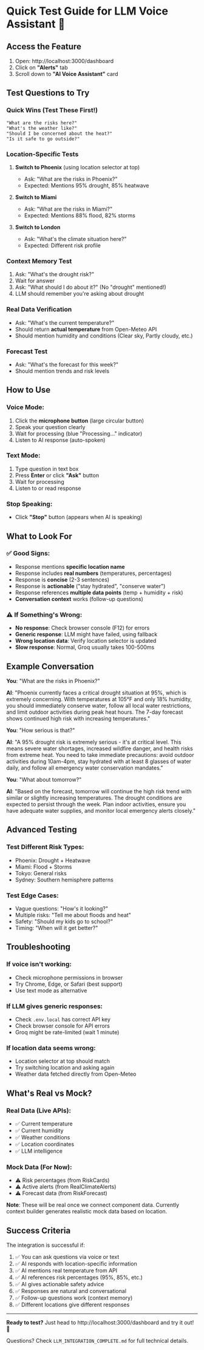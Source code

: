 # Quick Test Guide for LLM Voice Assistant 🎤

## Access the Feature

1. Open: http://localhost:3000/dashboard
2. Click on **"Alerts"** tab
3. Scroll down to **"AI Voice Assistant"** card

## Test Questions to Try

### Quick Wins (Test These First!)

```
"What are the risks here?"
"What's the weather like?"
"Should I be concerned about the heat?"
"Is it safe to go outside?"
```

### Location-Specific Tests

1. **Switch to Phoenix** (using location selector at top)
   - Ask: "What are the risks in Phoenix?"
   - Expected: Mentions 95% drought, 85% heatwave
2. **Switch to Miami**

   - Ask: "What are the risks in Miami?"
   - Expected: Mentions 88% flood, 82% storms

3. **Switch to London**
   - Ask: "What's the climate situation here?"
   - Expected: Different risk profile

### Context Memory Test

1. Ask: "What's the drought risk?"
2. Wait for answer
3. Ask: "What should I do about it?" (No "drought" mentioned!)
4. LLM should remember you're asking about drought

### Real Data Verification

- Ask: "What's the current temperature?"
- Should return **actual temperature** from Open-Meteo API
- Should mention humidity and conditions (Clear sky, Partly cloudy, etc.)

### Forecast Test

- Ask: "What's the forecast for this week?"
- Should mention trends and risk levels

## How to Use

### Voice Mode:

1. Click the **microphone button** (large circular button)
2. Speak your question clearly
3. Wait for processing (blue "Processing..." indicator)
4. Listen to AI response (auto-spoken)

### Text Mode:

1. Type question in text box
2. Press **Enter** or click **"Ask"** button
3. Wait for processing
4. Listen to or read response

### Stop Speaking:

- Click **"Stop"** button (appears when AI is speaking)

## What to Look For

### ✅ Good Signs:

- Response mentions **specific location name**
- Response includes **real numbers** (temperatures, percentages)
- Response is **concise** (2-3 sentences)
- Response is **actionable** ("stay hydrated", "conserve water")
- Response references **multiple data points** (temp + humidity + risk)
- **Conversation context** works (follow-up questions)

### ⚠️ If Something's Wrong:

- **No response**: Check browser console (F12) for errors
- **Generic response**: LLM might have failed, using fallback
- **Wrong location data**: Verify location selector is updated
- **Slow response**: Normal, Groq usually takes 100-500ms

## Example Conversation

**You**: "What are the risks in Phoenix?"

**AI**: "Phoenix currently faces a critical drought situation at 95%, which is extremely concerning. With temperatures at 105°F and only 18% humidity, you should immediately conserve water, follow all local water restrictions, and limit outdoor activities during peak heat hours. The 7-day forecast shows continued high risk with increasing temperatures."

**You**: "How serious is that?"

**AI**: "A 95% drought risk is extremely serious - it's at critical level. This means severe water shortages, increased wildfire danger, and health risks from extreme heat. You need to take immediate precautions: avoid outdoor activities during 10am-4pm, stay hydrated with at least 8 glasses of water daily, and follow all emergency water conservation mandates."

**You**: "What about tomorrow?"

**AI**: "Based on the forecast, tomorrow will continue the high risk trend with similar or slightly increasing temperatures. The drought conditions are expected to persist through the week. Plan indoor activities, ensure you have adequate water supplies, and monitor local emergency alerts closely."

## Advanced Testing

### Test Different Risk Types:

- Phoenix: Drought + Heatwave
- Miami: Flood + Storms
- Tokyo: General risks
- Sydney: Southern hemisphere patterns

### Test Edge Cases:

- Vague questions: "How's it looking?"
- Multiple risks: "Tell me about floods and heat"
- Safety: "Should my kids go to school?"
- Timing: "When will it get better?"

## Troubleshooting

### If voice isn't working:

- Check microphone permissions in browser
- Try Chrome, Edge, or Safari (best support)
- Use text mode as alternative

### If LLM gives generic responses:

- Check `.env.local` has correct API key
- Check browser console for API errors
- Groq might be rate-limited (wait 1 minute)

### If location data seems wrong:

- Location selector at top should match
- Try switching location and asking again
- Weather data fetched directly from Open-Meteo

## What's Real vs Mock?

### Real Data (Live APIs):

- ✅ Current temperature
- ✅ Current humidity
- ✅ Weather conditions
- ✅ Location coordinates
- ✅ LLM intelligence

### Mock Data (For Now):

- ⚠️ Risk percentages (from RiskCards)
- ⚠️ Active alerts (from RealClimateAlerts)
- ⚠️ Forecast data (from RiskForecast)

**Note**: These will be real once we connect component data. Currently context builder generates realistic mock data based on location.

## Success Criteria

The integration is successful if:

1. ✅ You can ask questions via voice or text
2. ✅ AI responds with location-specific information
3. ✅ AI mentions real temperature from API
4. ✅ AI references risk percentages (95%, 85%, etc.)
5. ✅ AI gives actionable safety advice
6. ✅ Responses are natural and conversational
7. ✅ Follow-up questions work (context memory)
8. ✅ Different locations give different responses

---

**Ready to test?** Just head to http://localhost:3000/dashboard and try it out! 🚀

Questions? Check `LLM_INTEGRATION_COMPLETE.md` for full technical details.

